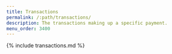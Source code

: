 ```yaml
---
title: Transactions
permalink: /:path/transactions/
description: The transactions making up a specific payment.
menu_order: 3400
---
```


{% include transactions.md %}
